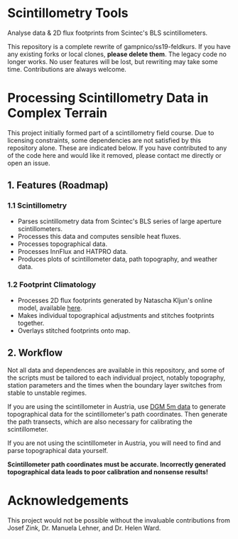 # Scintillometry Tools

Analyse data & 2D flux footprints from Scintec's BLS scintillometers.

This repository is a complete rewrite of gampnico/ss19-feldkurs. If you have any existing forks or local clones, **please delete them**. The legacy code no longer works. No user features will be lost, but rewriting may take some time. Contributions are always welcome.

# Processing Scintillometry Data in Complex Terrain

This project initially formed part of a scintillometry field course. Due to licensing constraints, some dependencies are not satisfied by this repository alone. These are indicated below. If you have contributed to any of the code here and would like it removed, please contact me directly or open an issue.

## 1. Features (Roadmap)

### 1.1 Scintillometry

- Parses scintillometry data from Scintec's BLS series of large aperture scintillometers.
- Processes this data and computes sensible heat fluxes.
- Processes topographical data.
- Processes InnFlux and HATPRO data.
- Produces plots of scintillometer data, path topography, and weather data.

### 1.2 Footprint Climatology 

- Processes 2D flux footprints generated by Natascha Kljun's online model, available [here](http://footprint.kljun.net/).
- Makes individual topographical adjustments and stitches footprints together.
- Overlays stitched footprints onto map.

## 2. Workflow

Not all data and dependences are available in this repository, and some of the scripts must be tailored to each individual project, notably topography, station parameters and the times when the boundary layer switches from stable to unstable regimes.

If you are using the scintillometer in Austria, use [DGM 5m data](https://www.data.gv.at/katalog/dataset/digitales-gelandemodell-des-landes-salzburg-5m) to generate topographical data for the scintillometer's path coordinates. Then generate the path transects, which are also necessary for calibrating the scintillometer.

If you are not using the scintillometer in Austria, you will need to find and parse topographical data yourself.

**Scintillometer path coordinates must be accurate. Incorrectly generated topographical data leads to poor calibration and nonsense results!**

# Acknowledgements

This project would not be possible without the invaluable contributions from Josef Zink, Dr. Manuela Lehner, and Dr. Helen Ward.
